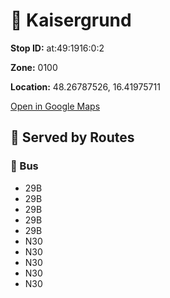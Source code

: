 # 🚉 Kaisergrund


**Stop ID:** at:49:1916:0:2

**Zone:** 0100

**Location:** 48.26787526, 16.41975711

[Open in Google Maps](https://www.google.com/maps?q=48.26787526,16.41975711)

## 🚆 Served by Routes

### 🚌 Bus
- 29B
- 29B
- 29B
- 29B
- 29B
- N30
- N30
- N30
- N30
- N30